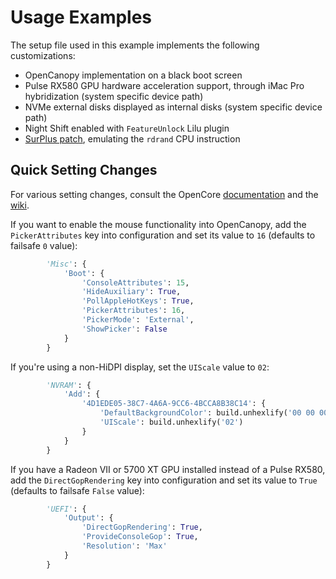 # Usage Examples

The setup file used in this example implements the following customizations:

- OpenCanopy implementation on a black boot screen
- Pulse RX580 GPU hardware acceleration support, through iMac Pro hybridization (system specific device path)
- NVMe external disks displayed as internal disks (system specific device path)
- Night Shift enabled with `FeatureUnlock` Lilu plugin
- [SurPlus patch](../../../../../reenigneorcim/SurPlus), emulating the `rdrand` CPU instruction

## Quick Setting Changes

For various setting changes, consult the OpenCore [documentation](../../../../../acidanthera/OpenCorePkg/tree/master/Docs) and the [wiki](../../../wiki).

If you want to enable the mouse functionality into OpenCanopy, add the `PickerAttributes` key into configuration and set its value to `16` (defaults to failsafe `0` value):

```python
        'Misc': {
            'Boot': {
                'ConsoleAttributes': 15,
                'HideAuxiliary': True,
                'PollAppleHotKeys': True,
                'PickerAttributes': 16,
                'PickerMode': 'External',
                'ShowPicker': False
            }
        }
```

If you're using a non-HiDPI display, set the `UIScale` value to `02`:

```python
        'NVRAM': {
            'Add': {
                '4D1EDE05-38C7-4A6A-9CC6-4BCCA8B38C14': {
                    'DefaultBackgroundColor': build.unhexlify('00 00 00 00'),
                    'UIScale': build.unhexlify('02')
                }
            }
        }
```

If you have a Radeon VII or 5700 XT GPU installed instead of a Pulse RX580, add the `DirectGopRendering` key into configuration and set its value to `True` (defaults to failsafe `False` value):

```python
        'UEFI': {
            'Output': {
                'DirectGopRendering': True,
                'ProvideConsoleGop': True,
                'Resolution': 'Max'
            }
        }
```

